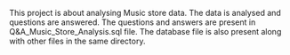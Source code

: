 This project is about analysing Music store data. The data is analysed and questions are answered.
The questions and answers are present in Q&A_Music_Store_Analysis.sql file.
The database file is also present along with other files in the same directory.
